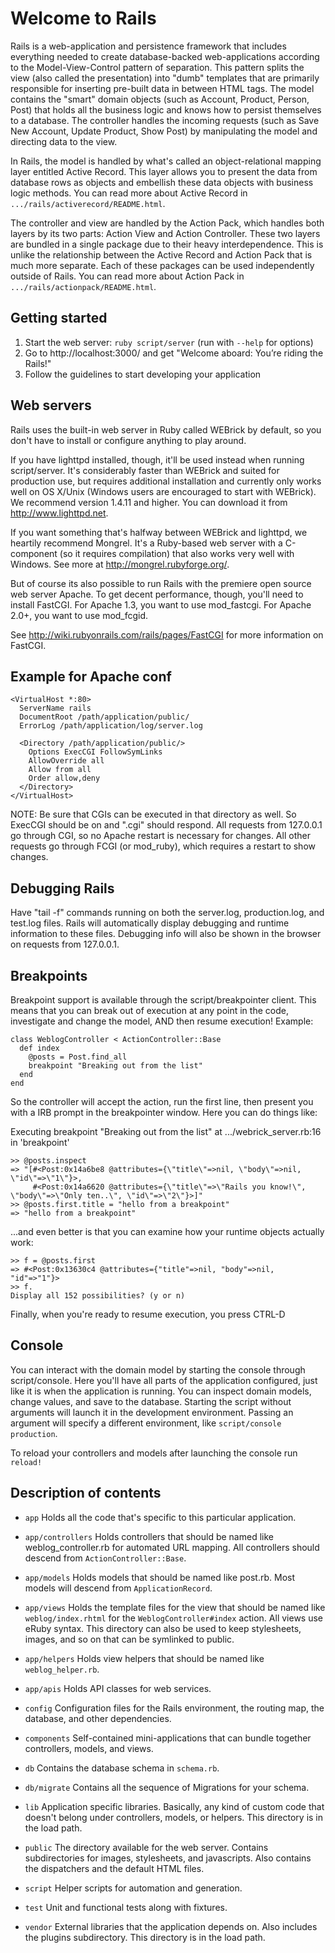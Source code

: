 Welcome to Rails
================

Rails is a web-application and persistence framework that includes everything needed to create database-backed web-applications according to the Model-View-Control pattern of separation. This pattern splits the view (also called the presentation) into "dumb" templates that are primarily responsible for inserting pre-built data in between HTML tags. The model contains the "smart" domain objects (such as Account, Product, Person, Post) that holds all the business logic and knows how to persist themselves to a database. The controller handles the incoming requests (such as Save New Account, Update Product, Show Post) by manipulating the model and directing data to the view.

In Rails, the model is handled by what's called an object-relational mapping layer entitled Active Record. This layer allows you to present the data from database rows as objects and embellish these data objects with business logic methods. You can read more about Active Record in `.../rails/activerecord/README.html`.

The controller and view are handled by the Action Pack, which handles both layers by its two parts: Action View and Action Controller. These two layers are bundled in a single package due to their heavy interdependence. This is unlike the relationship between the Active Record and Action Pack that is much more separate. Each of these packages can be used independently outside of Rails. You can read more about Action Pack in `.../rails/actionpack/README.html`.


Getting started
---------------

1. Start the web server: `ruby script/server` (run with `--help` for options)
2. Go to http://localhost:3000/ and get "Welcome aboard: You’re riding the Rails!"
3. Follow the guidelines to start developing your application

Web servers
-----------

Rails uses the built-in web server in Ruby called WEBrick by default, so you don't have to install or configure anything to play around. 

If you have lighttpd installed, though, it'll be used instead when running script/server. It's considerably faster than WEBrick and suited for production use, but requires additional installation and currently only works well on OS X/Unix (Windows users are encouraged to start with WEBrick). We recommend version 1.4.11 and higher. You can download it from http://www.lighttpd.net.

If you want something that's halfway between WEBrick and lighttpd, we heartily recommend Mongrel. It's a Ruby-based web server with a C-component (so it requires compilation) that also works very well with Windows. See more at http://mongrel.rubyforge.org/.

But of course its also possible to run Rails with the premiere open source web server Apache. To get decent performance, though, you'll need to install FastCGI. For Apache 1.3, you want to use mod_fastcgi. For Apache 2.0+, you want to use mod_fcgid.

See http://wiki.rubyonrails.com/rails/pages/FastCGI for more information on FastCGI.

Example for Apache conf
-----------------------

    <VirtualHost *:80>
      ServerName rails
      DocumentRoot /path/application/public/
      ErrorLog /path/application/log/server.log
    
      <Directory /path/application/public/>
        Options ExecCGI FollowSymLinks
        AllowOverride all
        Allow from all
        Order allow,deny
      </Directory>
    </VirtualHost>

NOTE: Be sure that CGIs can be executed in that directory as well. So ExecCGI should be on and ".cgi" should respond. All requests from 127.0.0.1 go through CGI, so no Apache restart is necessary for changes. All other requests go through FCGI (or mod_ruby), which requires a restart to show changes.

Debugging Rails
---------------

Have "tail -f" commands running on both the server.log, production.log, and test.log files. Rails will automatically display debugging and runtime information to these files. Debugging info will also be shown in the browser on requests from 127.0.0.1.

Breakpoints
-----------

Breakpoint support is available through the script/breakpointer client. This means that you can break out of execution at any point in the code, investigate and change the model, AND then resume execution! Example:

    class WeblogController < ActionController::Base
      def index
        @posts = Post.find_all
        breakpoint "Breaking out from the list"
      end
    end
  
So the controller will accept the action, run the first line, then present you with a IRB prompt in the breakpointer window. Here you can do things like:

Executing breakpoint "Breaking out from the list" at .../webrick_server.rb:16 in 'breakpoint'

    >> @posts.inspect
    => "[#<Post:0x14a6be8 @attributes={\"title\"=>nil, \"body\"=>nil, \"id\"=>\"1\"}>, 
         #<Post:0x14a6620 @attributes={\"title\"=>\"Rails you know!\", \"body\"=>\"Only ten..\", \"id\"=>\"2\"}>]"
    >> @posts.first.title = "hello from a breakpoint"
    => "hello from a breakpoint"

...and even better is that you can examine how your runtime objects actually work:

    >> f = @posts.first 
    => #<Post:0x13630c4 @attributes={"title"=>nil, "body"=>nil, "id"=>"1"}>
    >> f.
    Display all 152 possibilities? (y or n)

Finally, when you're ready to resume execution, you press CTRL-D

Console
-------

You can interact with the domain model by starting the console through script/console. Here you'll have all parts of the application configured, just like it is when the application is running. You can inspect domain models, change values, and save to the database. Starting the script without arguments will launch it in the development environment. Passing an argument will specify a different environment, like `script/console production`.

To reload your controllers and models after launching the console run `reload!`

Description of contents
-----------------------

* `app`
  Holds all the code that's specific to this particular application.

* `app/controllers`
  Holds controllers that should be named like weblog_controller.rb for automated URL mapping. All controllers should descend from `ActionController::Base`.

* `app/models`
  Holds models that should be named like post.rb. Most models will descend from `ApplicationRecord`.
  
* `app/views`
  Holds the template files for the view that should be named like `weblog/index.rhtml` for the `WeblogController#index` action. All views use eRuby syntax. This directory can also be used to keep stylesheets, images, and so on that can be symlinked to public.
  
* `app/helpers`
  Holds view helpers that should be named like `weblog_helper.rb`.

* `app/apis`
  Holds API classes for web services.

* `config`
  Configuration files for the Rails environment, the routing map, the database, and other dependencies.

* `components`
  Self-contained mini-applications that can bundle together controllers, models, and views.

* `db`
  Contains the database schema in `schema.rb`.

* `db/migrate`
  Contains all the sequence of Migrations for your schema.

* `lib`
  Application specific libraries. Basically, any kind of custom code that doesn't belong under controllers, models, or helpers. This directory is in the load path.
    
* `public`
  The directory available for the web server. Contains subdirectories for images, stylesheets, and javascripts. Also contains the dispatchers and the default HTML files.

* `script`
  Helper scripts for automation and generation.

* `test`
  Unit and functional tests along with fixtures.

* `vendor`
  External libraries that the application depends on. Also includes the plugins subdirectory. This directory is in the load path.
